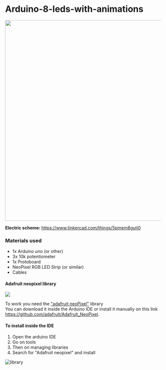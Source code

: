 # Arduino-8-leds-with-animations

<a href="https://www.tinkercad.com/things/5pmem8gutj0"><img src="https://user-images.githubusercontent.com/53026536/116832989-795fec00-ab8d-11eb-8258-c1ebbb3b08b1.png" width="650px"></a>

<b>Electric scheme: </b> <a href="https://www.tinkercad.com/things/5pmem8gutj0">https://www.tinkercad.com/things/5pmem8gutj0</a> </br>

<h3>Materials used</h3>

<ul>
<li>1x Arduino uno (or other)</li>
<li>3x 10k potentiometer </li>
<li>1x Protoboard </li>
<li>NeoPixel RGB LED Strip (or similar)</li>
<li>Cables</li>
</ul>

<h4>Adafruit neopixel library</h4>
<img src="https://user-images.githubusercontent.com/53026536/116833348-fb044980-ab8e-11eb-86a4-f72a009b7730.png">

<p>To work you need the <a href="https://github.com/adafruit/Adafruit_NeoPixel">"adafruit neoPixel"</a> library<br>
You can download it inside the Arduino IDE or install it manually on this link <a href="https://github.com/adafruit/Adafruit_NeoPixel">https://github.com/adafruit/Adafruit_NeoPixel</a>.
</p>

<h4>To install inside the IDE</h4>

<ol>
  <li>Open the arduino IDE</li>
  <li>Go on tools</li>
  <li>Then on managing libraries</li>
  <li>Search for "Adafruit neopixel" and install</li>
</ol>

![library](https://user-images.githubusercontent.com/53026536/116833205-35211b80-ab8e-11eb-887e-f9a098b07365.png)

